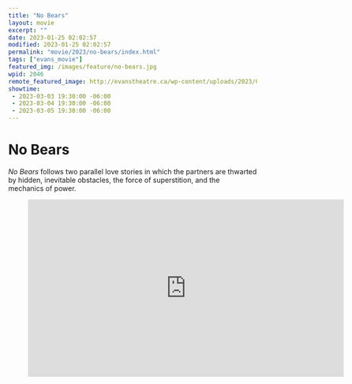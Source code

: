 ```yaml
---
title: "No Bears"
layout: movie
excerpt: ""
date: 2023-01-25 02:02:57
modified: 2023-01-25 02:02:57
permalink: "movie/2023/no-bears/index.html"
tags: ["evans_movie"]
featured_img: /images/feature/no-bears.jpg
wpid: 2046
remote_featured_image: http://evanstheatre.ca/wp-content/uploads/2023/01/no-bears.jpg
showtime: 
 - 2023-03-03 19:30:00 -06:00
 - 2023-03-04 19:30:00 -06:00
 - 2023-03-05 19:30:00 -06:00
---
```


# No Bears

*No Bears* follows two parallel love stories in which the partners are thwarted by hidden, inevitable obstacles, the force of superstition, and the mechanics of power.

<figure class="wp-block-embed is-type-video is-provider-youtube wp-block-embed-youtube wp-embed-aspect-16-9 wp-has-aspect-ratio"><div class="wp-block-embed__wrapper"><span class="embed-youtube" style="text-align:center; display: block;"><iframe allowfullscreen="true" class="youtube-player" height="360" loading="lazy" sandbox="allow-scripts allow-same-origin allow-popups allow-presentation" src="https://www.youtube.com/embed/mWx8teulomE?version=3&rel=1&showsearch=0&showinfo=1&iv_load_policy=1&fs=1&hl=en-US&autohide=2&wmode=transparent" style="border:0;" width="640"></iframe></span></div></figure>